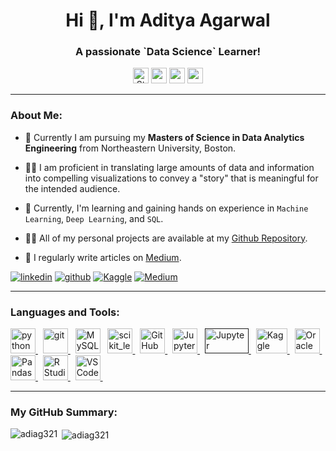 <h1 align="center">Hi 👋, I'm Aditya Agarwal</h1>
<h3 align="center">A passionate `Data Science` Learner!</h3>

<p align=center>
<a href="https://github.com/abhisheknaiidu/awesome-github-profile-readme/stargazers"><img height="25" src="https://img.shields.io/github/stars/abhisheknaiidu/awesome-github-profile-readme" alt="Stars Badge"/></a>
<img height="25" src="https://visitor-badge.glitch.me/badge?page_id=adiag321.visitor-badge&left_text=My%20Page%20Visitors"/>
<img height="25" src="https://komarev.com/ghpvc/?username=adiag321&color=brightgreen"/>

<img height="25" src="https://badges.pufler.dev/commits/monthly/adiag321"/>

<a href="https://github.com/adiag321">
</a>
</p>

----

<div>
<h3><b>About Me:</b></h3>
 
- 🏫 Currently I am pursuing my **Masters of Science in Data Analytics Engineering** from Northeastern University, Boston.
 
 - 👨‍💻 I am proficient in translating large amounts of data and information into compelling visualizations to convey a "story" that is meaningful for the intended audience.

- 🌱 Currently, I'm learning and gaining hands on experience in `Machine Learning`, `Deep Learning`, and `SQL`.
 
- 👨‍💻 All of my personal projects are available at my <a href="https://github.com/adiag321?tab=repositories" target="blank">[Github Repository](https://github.com/adiag321?tab=repositories).
 
- 📝 I regularly write articles on [Medium](https://medium.com/@adi-ag321).


<a href="https://linkedin.com/in/adityaagarwal68" target="blank">![linkedin](https://img.shields.io/badge/Linkedin-0077b5?style=for-the-badge&logo=Linkedin&logoColor=white)</a>
<a href="https://github.com/adiag321?tab=repositories" target="blank">![github](https://img.shields.io/badge/GitHub-000000?style=for-the-badge&logo=GitHub&logoColor=white)</a>
<a href="https://www.kaggle.com/aditya6899" target="blank">![Kaggle](https://img.shields.io/badge/Kaggle-0077b5?style=for-the-badge&logo=Kaggle&logoColor=white)</a>
<a href="https://medium.com/@adi-ag321" target="blank">![Medium](https://img.shields.io/badge/Medium-000000?style=for-the-badge&logo=Medium&logoColor=white)</a>
 
</div>
 
----
  
<div>
<h3 align="left">Languages and Tools:</h3>
  
<a href="https://www.python.org" target="_blank"><img src="https://upload.wikimedia.org/wikipedia/commons/c/c3/Python-logo-notext.svg" alt="python" width="40" height="40"/> </a> &nbsp;
<a href="https://git-scm.com/" target="_blank"> <img src="https://upload.wikimedia.org/wikipedia/commons/0/03/Git_format.png" alt="git" width="40" height="40"/> </a> &nbsp;
<a href="https://www.mysql.com/" target="_blank"><img src="https://upload.wikimedia.org/wikipedia/commons/0/0a/MySQL_textlogo.svg" title="MySQL"  alt="MySQL" width="40" height="40"/></a> &nbsp;
<a href="https://scikit-learn.org/" target="_blank"> <img src="https://upload.wikimedia.org/wikipedia/commons/0/05/Scikit_learn_logo_small.svg" alt="scikit_learn" width="40" height="40"/> </a> &nbsp;
<a href="https://github.com/" target="_blank"><img src="https://upload.wikimedia.org/wikipedia/commons/a/ae/Github-desktop-logo-symbol.svg" alt="GitHub" width="40" height="40"/> </a> &nbsp;
<a href="https://jupyter.org/" target="_blank"><img src="https://upload.wikimedia.org/wikipedia/commons/3/38/Jupyter_logo.svg" alt="Jupyter" width="40" height="40"/> </a> &nbsp;
<a href="" target="_blank"><img src="https://upload.wikimedia.org/wikipedia/commons/e/e4/Google_Cloud_logo_text.png" alt="Jupyter" width="70" height="40"/> </a> &nbsp;
<a href="https://www.kaggle.com/aditya6899" target="_blank"><img src="https://upload.wikimedia.org/wikipedia/commons/7/7c/Kaggle_logo.png" alt="Kaggle" width="50" height="40"/> </a> &nbsp;
<a href="https://www.oracle.com/in/database/sqldeveloper/" target="_blank"><img src="https://upload.wikimedia.org/wikipedia/commons/8/8d/Sun_Oracle_logo.png" alt="Oracle" width="40" height="40"/> </a> &nbsp;
<a href="https://pandas.pydata.org/" target="_blank"><img src="https://upload.wikimedia.org/wikipedia/commons/2/22/Pandas_mark.svg" alt="Pandas" width="40" height="40"/> </a> &nbsp; 
<a href="https://www.r-studio.com/" target="_blank"><img src="https://upload.wikimedia.org/wikipedia/commons/d/d0/RStudio_logo_flat.svg" alt="R Studio" width="40" height="40"/> </a> &nbsp; 
<a href="https://code.visualstudio.com/" target="_blank"><img src="https://upload.wikimedia.org/wikipedia/commons/9/9a/Visual_Studio_Code_1.35_icon.svg" alt="VS Code" width="40" height="40"/> </a> &nbsp;
 
</div>

---
 
<div>
<h3 align="left">My GitHub Summary:</h3>
<p><img align="left" src="https://github-readme-streak-stats.herokuapp.com/?user=adiag321&" alt="adiag321" /></p>

<p>&nbsp;<img align="center" src="https://github-readme-stats.vercel.app/api/top-langs?username=adiag321&show_icons=true&locale=en&layout=compact" alt="adiag321" /></p>
 </div>
